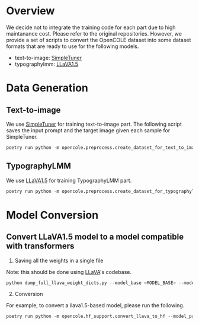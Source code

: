 # Overview

We decide not to integrate the training code for each part due to high maintanance cost. Please refer to the original repositories. However, we provide a set of scripts to convert the OpenCOLE dataset into some dataset formats that are ready to use for the following models.

- text-to-image: [SimpleTuner](https://github.com/bghira/SimpleTuner)
- typographylmm: [LLaVA1.5](https://github.com/haotian-liu/LLaVA)

# Data Generation

## Text-to-image

We use [SimpleTuner](https://github.com/bghira/SimpleTuner) for training text-to-image part.
The following script saves the input prompt and the target image given each sample for SimpleTuner.

```python
poetry run python -m opencole.preprocess.create_dataset_for_text_to_image --output_dir <OUTPUT_DIR> --max_size <MAX_SIZE>
```

## TypographyLMM

We use [LLaVA1.5](https://github.com/haotian-liu/LLaVA) for training TypographyLMM part.
```python
poetry run python -m opencole.preprocess.create_dataset_for_typographylmm --output_dir <OUTPUT_DIR>
```

# Model Conversion

## Convert LLaVA1.5 model to a model compatible with transformers

1. Saving all the weights in a single file

Note: this should be done using [LLaVA](https://github.com/haotian-liu/LLaVA)'s codebase.

```python
python dump_full_llava_weight_dicts.py --model_base <MODEL_BASE> --model_base liuhaotian/llava-v1.5-7b
```

2. Conversion

For example, to convert a llava1.5-based model, please run the following.

```python
poetry run python -m opencole.hf_support.convert_llava_to_hf --model_path <MODEL_PATH> --output_dir <OUTPUT_DIR> --text_model_id lmsys/vicuna-7b-v1.5 --vision_model_id openai/clip-vit-large-patch14-336
```
